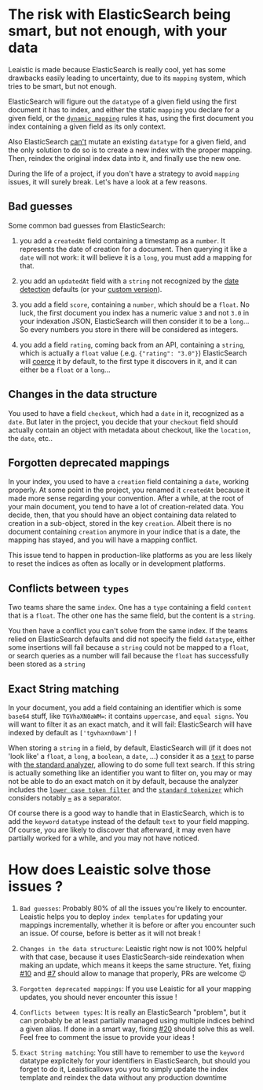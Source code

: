 # The risk with ElasticSearch being smart, but not enough, with your data

Leaistic is made because ElasticSearch is really cool, yet has some drawbacks easily leading to uncertainty, due to its `mapping` system, which tries to be smart, but not enough.

ElasticSearch will figure out the `datatype` of a given field using the first document it has to index, and either the static `mapping` you declare for a given field, or the [`dynamic mapping`](https://www.elastic.co/guide/en/elasticsearch/reference/6.3/dynamic-field-mapping.html) rules it has, using the first document you index containing a given field as its only context.

Also ElasticSearch [can't](https://www.elastic.co/guide/en/elasticsearch/reference/6.3/mapping.html#_updating_existing_field_mappings) mutate an existing `datatype` for a given field, and the only solution to do so is to create a new index with the proper mapping. Then, reindex the original index data into it, and finally use the new one.

During the life of a project, if you don't have a strategy to avoid `mapping` issues, it will surely break. Let's have a look at a few reasons.

## Bad guesses

Some common bad guesses from ElasticSearch:

1.  you add a `createdAt` field containing a timestamp as a `number`. It represents the date of creation for a document. Then querying it like a `date` will not work: it will believe it is a `long`, you must add a mapping for that.

2.  you add an `updatedAt` field with a `string` not recognized by the [date detection](https://www.elastic.co/guide/en/elasticsearch/reference/6.3/dynamic-field-mapping.html#date-detection) defaults (or your [custom version](https://www.elastic.co/guide/en/elasticsearch/reference/6.3/dynamic-field-mapping.html#_customising_detected_date_formats)).

3.  you add a field `score`, containing a `number`, which should be a `float`. No luck, the first document you index has a numeric value `3` and not `3.0` in your indexation JSON, ElasticSearch will then consider it to be a `long`... So every numbers you store in there will be considered as integers.

4.  you add a field `rating`, coming back from an API, containing a `string`, which is actually a `float` value (.e.g. `{"rating": "3.0"}`) ElasticSearch will [coerce](https://www.elastic.co/guide/en/elasticsearch/reference/6.3/dynamic-field-mapping.html#numeric-detection) it by default, to the first type it discovers in it, and it can either be a `float` or a `long`...

## Changes in the data structure

You used to have a field `checkout`, which had a `date` in it, recognized as a `date`. But later in the project, you decide that your `checkout` field should actually contain an object with metadata about checkout, like the `location`, the `date`, etc..

## Forgotten deprecated mappings

In your index, you used to have a `creation` field containing a `date`, working properly. At some point in the project, you renamed it `createdAt` because it made more sense regarding your convention. After a while, at the root of your main document, you tend to have a lot of creation-related data. You decide, then, that you should have an object containing data related to creation in a sub-object, stored in the key `creation`. Albeit there is no document containing `creation` anymore in your indice that is a date, the mapping has stayed, and you will have a mapping conflict.

This issue tend to happen in production-like platforms as you are less likely to reset the indices as often as locally or in development platforms.

## Conflicts between `types`

Two teams share the same `index`. One has a `type` containing a field `content` that is a `float`. The other one has the same field, but the content is a `string`.

You then have a conflict you can't solve from the same index. If the teams relied on ElasticSearch defaults and did not specify the field `datatype`, either some insertions will fail because a `string` could not be mapped to a `float`, or search queries as a number will fail because the `float` has successfully been stored as a `string`

## Exact String matching

In your document, you add a field containing an identifier which is some `base64` stuff, like `TGVhaXN0aWM=`: it contains `uppercase`, and `equal signs`. You will want to filter it as an exact match, and it will fail: ElasticSearch will have indexed by default as `['tgvhaxn0awm']` !

When storing a `string` in a field, by default, ElasticSearch will (if it does not 'look like' a `float`, a `long`, a `boolean`, a `date`, ...) consider it as a [`text`](https://www.elastic.co/guide/en/elasticsearch/reference/6.3/text.html) to parse with [the standard analyzer](https://www.elastic.co/guide/en/elasticsearch/reference/6.3/analysis-standard-analyzer.html), allowing to do some full text search. If this string is actually something like an identifier you want to filter on, you may or may not be able to do an exact match on it by default, because the analyzer includes the [`lower case token filter`](https://www.elastic.co/guide/en/elasticsearch/reference/6.3/analysis-lowercase-tokenfilter.html) and the [`standard tokenizer`](https://www.elastic.co/guide/en/elasticsearch/reference/6.3/analysis-standard-tokenizer.html) which considers notably [`=`](https://unicode.org/reports/tr29/#ALetter) as a separator.

Of course there is a good way to handle that in ElasticSearch, which is to add the `keyword` `datatype` instead of the default `text` to your field mapping. Of course, you are likely to discover that afterward, it may even have partially worked for a while, and you may not have noticed.

# How does Leaistic solve those issues ?

1.  `Bad guesses`: Probably 80% of all the issues you're likely to encounter. Leaistic helps you to deploy `index templates` for updating your mappings incrementally, whether it is before or after you encounter such an issue. Of course, before is better as it will not break !

2.  `Changes in the data structure`: Leaistic right now is not 100% helpful with that case, because it uses ElasticSearch-side reindexation when making an update, which means it keeps the same structure. Yet, fixing [#10](https://github.com/nearform/leaistic/issues/10) and [#7](https://github.com/nearform/leaistic/issues/7) should allow to manage that properly, PRs are welcome 😉

3.  `Forgotten deprecated mappings`: If you use Leaistic for all your mapping updates, you should never encounter this issue !

4.  `Conflicts between types`: It is really an ElasticSearch "problem", but it can probably be at least partially managed using multiple indices behind a given alias. If done in a smart way, fixing [#20](https://github.com/nearform/leaistic/issues/20) should solve this as well. Feel free to comment the issue to provide your ideas !

5.  `Exact String matching`: You still have to remember to use the `keyword` datatype explicitely for your identifiers in ElasticSearch, but should you forget to do it, Leaisticallows you you to simply update the index template and reindex the data without any production downtime
